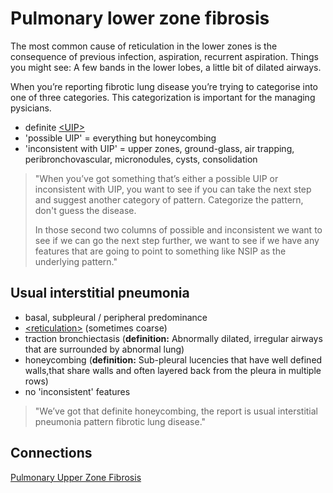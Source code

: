 # Pulmonary lower zone fibrosis

The most common cause of reticulation in the lower zones is the consequence of previous infection, aspiration, recurrent aspiration. Things you might see: A few bands in the lower lobes, a little bit of dilated airways. 


When you’re reporting fibrotic lung disease you’re trying to categorise into one of three categories. This categorization is important for the managing pysicians. 


*  definite [\<UIP\>](https://duckduckgo.com/?q=radiopaedia+article+usual+interstitial+pneumonia)
* 'possible UIP' = everything but honeycombing
* 'inconsistent with UIP' = upper zones, ground-glass, air trapping, peribronchovascular, micronodules, cysts, consolidation


> "When you’ve got something that’s either a possible UIP or inconsistent with UIP, you want to see if you can take the next step and suggest another category of pattern. Categorize the pattern, don't guess the disease. 
> 
> In those second two columns of possible and inconsistent we want to see if we can go the next step further, we want to see if we have any features that are going to point to something like NSIP as the underlying pattern."



## Usual interstitial pneumonia

- basal, subpleural / peripheral predominance
- [\<reticulation\>](https://duckduckgo.com/?q=radiopaedia+article+reticular+interstitial+pattern) (sometimes coarse)
- traction bronchiectasis (**definition:** Abnormally dilated, irregular airways that are surrounded by abnormal lung)
- honeycombing (**definition:** Sub-pleural lucencies that have well defined walls,that share walls and often layered back from the pleura in multiple rows)
- no 'inconsistent' features

> "We’ve got that definite honeycombing, the report is usual interstitial pneumonia pattern fibrotic lung disease."



## Connections

[Pulmonary Upper Zone Fibrosis](../zettel/000C--pulmonary-upper-zone-fibrosis.md)
